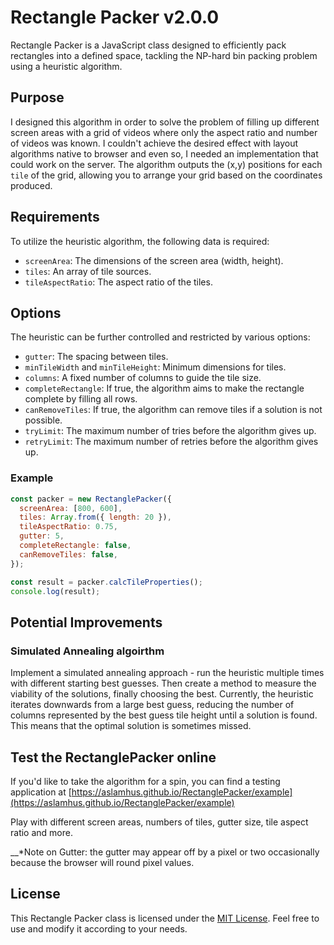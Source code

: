 # Rectangle Packer v2.0.0

Rectangle Packer is a JavaScript class designed to efficiently pack rectangles into a defined space, tackling the NP-hard bin packing problem using a heuristic algorithm.

## Purpose

I designed this algorithm in order to solve the problem of filling up different screen areas with a grid of videos where only the aspect ratio and number of videos was known. I couldn't achieve the desired effect with layout algorithms native to browser and even so, I needed an implementation that could work on the server. The algorithm outputs the (x,y) positions for each `tile` of the grid, allowing you to arrange your grid based on the coordinates produced.

## Requirements

To utilize the heuristic algorithm, the following data is required:

- `screenArea`: The dimensions of the screen area (width, height).
- `tiles`: An array of tile sources.
- `tileAspectRatio`: The aspect ratio of the tiles.

## Options

The heuristic can be further controlled and restricted by various options:

- `gutter`: The spacing between tiles.
- `minTileWidth` and `minTileHeight`: Minimum dimensions for tiles.
- `columns`: A fixed number of columns to guide the tile size.
- `completeRectangle`: If true, the algorithm aims to make the rectangle complete by filling all rows.
- `canRemoveTiles`: If true, the algorithm can remove tiles if a solution is not possible.
- `tryLimit`: The maximum number of tries before the algorithm gives up.
- `retryLimit`: The maximum number of retries before the algorithm gives up.

### Example

```javascript
const packer = new RectanglePacker({
  screenArea: [800, 600],
  tiles: Array.from({ length: 20 }),
  tileAspectRatio: 0.75,
  gutter: 5,
  completeRectangle: false,
  canRemoveTiles: false,
});

const result = packer.calcTileProperties();
console.log(result);
```

## Potential Improvements

### Simulated Annealing algoirthm

Implement a simulated annealing approach - run the heuristic multiple times with different starting best guesses. Then create a method to measure the viability of the solutions, finally choosing the best. Currently, the heuristic iterates downwards from a large best guess, reducing the number of columns represented by the best guess tile height until a solution is found. This means that the optimal solution is sometimes missed.

## Test the RectanglePacker online

If you'd like to take the algorithm for a spin, you can find a testing application at [https://aslamhus.github.io/RectanglePacker/example](https://aslamhus.github.io/RectanglePacker/example)

Play with different screen areas, numbers of tiles, gutter size, tile aspect ratio and more.

\_\_\*Note on Gutter: the gutter may appear off by a pixel or two occasionally because the browser will round pixel values.

## License

This Rectangle Packer class is licensed under the [MIT License](LICENSE). Feel free to use and modify it according to your needs.
